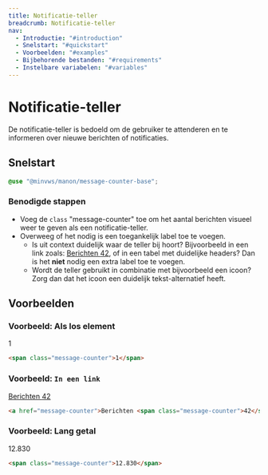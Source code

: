 ```yaml
---
title: Notificatie-teller
breadcrumb: Notificatie-teller
nav:
  - Introductie: "#introduction"
  - Snelstart: "#quickstart"
  - Voorbeelden: "#examples"
  - Bijbehorende bestanden: "#requirements"
  - Instelbare variabelen: "#variables"
---
```


<h1 id="introduction">Notificatie-teller</h1>

De notificatie-teller is bedoeld om de gebruiker te attenderen en te informeren
over nieuwe berichten of notificaties.

<h2 id="quickstart">Snelstart</h2>

```scss
@use "@minvws/manon/message-counter-base";
```

### Benodigde stappen

- Voeg de `class` "message-counter" toe om het aantal berichten visueel weer te
  geven als een notificatie-teller.
- Overweeg of het nodig is een toegankelijk label toe te voegen.
  - Is uit context duidelijk waar de teller bij hoort? Bijvoorbeeld in een link
    zoals: <a href="message-counter">Berichten
    <span class="message-counter">42</span></a>, of in een tabel met duidelijke
    headers? Dan is het **niet** nodig een extra label toe te voegen.
  - Wordt de teller gebruikt in combinatie met bijvoorbeeld een icoon? Zorg dan
    dat het icoon een duidelijk tekst-alternatief heeft.

<h2 id="examples">Voorbeelden</h2>

### Voorbeeld: Als los element

<span class="message-counter">1</span>

```html
<span class="message-counter">1</span>
```

### Voorbeeld: `In een link`

<a href="message-counter">Berichten <span class="message-counter">42</span></a>

```html
<a href="message-counter">Berichten <span class="message-counter">42</span></a>
```

### Voorbeeld: Lang getal

<span class="message-counter">12.830</span>

```html
<span class="message-counter">12.830</span>
```
